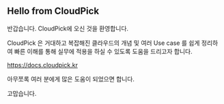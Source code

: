 ## Hello from CloudPick


반갑습니다. CloudPick에 오신 것을 환영합니다.

CloudPick 은 거대하고 복잡해진 클라우드의 개념 및 여러 Use case 를 쉽게 정리하여 빠른 이해를 통해 실무에 적용을 하실 수 있도록 도움을 드리고자 합니다.

 [https://docs.cloudpick.kr
](Link)

아무쪼록 여러 분에게 많은 도움이 되었으면 합니다.

고맙습니다.